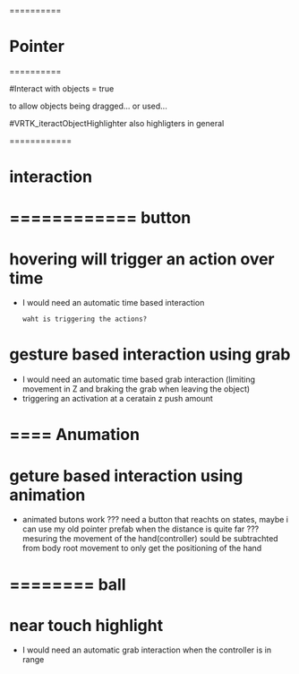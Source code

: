 
==========
# Pointer
==========

#Interact with objects = true

  to allow objects being dragged... or used...

#VRTK_iteractObjectHighlighter
also highligters in general

============
# interaction
============
button
============
# hovering will trigger an action over time
- I would need an automatic time based interaction
	  
	  waht is triggering the actions?

# gesture based interaction using grab
- I would need an automatic time based grab interaction 
(limiting movement in Z and braking the grab when leaving the object)
- triggering an activation at a ceratain z push amount

====
Anumation
====
# geture based interaction using animation
- animated butons work
??? need a button that reachts on states, maybe i can use my old pointer prefab when the distance is quite far
??? mesuring the movement of the hand(controller) sould be subtrachted from body root movement 
	  to only get the positioning of the hand



========
ball
========
# near touch highlight
- I would need an automatic grab interaction when the controller is in range


